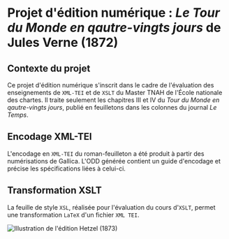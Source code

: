 # Projet d'édition numérique : _Le Tour du Monde en qautre-vingts jours_ de Jules Verne (1872)

## Contexte du projet
Ce projet d'édition numérique s'inscrit dans le cadre de l'évaluation des enseignements de `XML-TEI` et de `XSLT` du Master TNAH de l'École nationale des chartes. Il traite seulement les chapitres III et IV du _Tour du Monde en qautre-vingts jours_, publié en feuilletons dans les colonnes du journal _Le Temps_.

## Encodage XML-TEI
L'encodage en `XML-TEI` du roman-feuilleton a été produit à partir des numérisations de Gallica. L'ODD générée contient un guide d'encodage et précise les spécifications liées à celui-ci.

## Transformation XSLT
La feuille de style ```XSL```, réalisée pour l'évaluation du cours d'```XSLT```, permet une transformation `LaTeX` d'un fichier ```XML TEI```. 

![Illustration de l'édition Hetzel (1873)](edition_hetzel_1873 "Titre")
